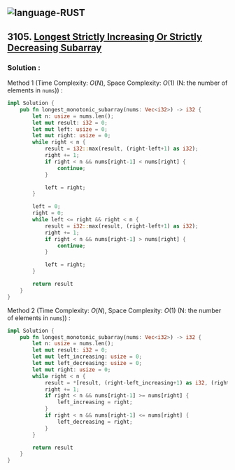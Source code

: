 ![language-RUST](https://img.shields.io/badge/RUST-8d4004?style=for-the-badge&logo=RUST)
---

## 3105. [Longest Strictly Increasing Or Strictly Decreasing Subarray](https://leetcode.com/problems/longest-strictly-increasing-or-strictly-decreasing-subarray)

### Solution :

Method 1 (Time Complexity: $O(N)$, Space Complexity: $O(1)$ (N: the number of elements in `nums`)) :
```rust
impl Solution {
    pub fn longest_monotonic_subarray(nums: Vec<i32>) -> i32 {
        let n: usize = nums.len();
        let mut result: i32 = 0;
        let mut left: usize = 0;
        let mut right: usize = 0;
        while right < n {
            result = i32::max(result, (right-left+1) as i32);
            right += 1;
            if right < n && nums[right-1] < nums[right] {
                continue;
            }

            left = right;
        }

        left = 0;
        right = 0;
        while left <= right && right < n {
            result = i32::max(result, (right-left+1) as i32);
            right += 1;
            if right < n && nums[right-1] > nums[right] {
                continue;
            }

            left = right;
        }

        return result
    }
}
```

Method 2 (Time Complexity: $O(N)$, Space Complexity: $O(1)$ (N: the number of elements in `nums`)) :
```rust
impl Solution {
    pub fn longest_monotonic_subarray(nums: Vec<i32>) -> i32 {
        let n: usize = nums.len();
        let mut result: i32 = 0;
        let mut left_increasing: usize = 0;
        let mut left_decreasing: usize = 0;
        let mut right: usize = 0;
        while right < n {
            result = *[result, (right-left_increasing+1) as i32, (right-left_decreasing+1) as i32].iter().max().unwrap();
            right += 1;
            if right < n && nums[right-1] >= nums[right] {
                left_increasing = right;
            }
            if right < n && nums[right-1] <= nums[right] {
                left_decreasing = right;
            }
        }

        return result
    }
}
```
